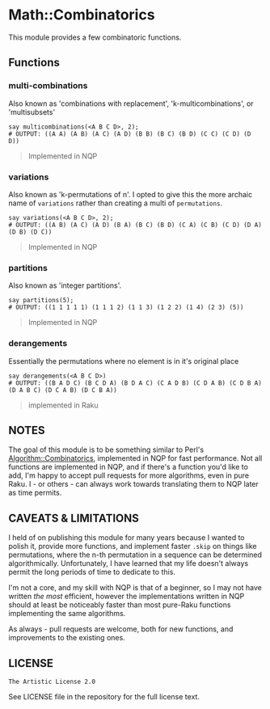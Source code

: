 # Math::Combinatorics

This module provides a few combinatoric functions.

## Functions

### multi-combinations

Also known as 'combinations with replacement', 'k-multicombinations', or 'multisubsets'

    say multicombinations(<A B C D>, 2);
    # OUTPUT: ((A A) (A B) (A C) (A D) (B B) (B C) (B D) (C C) (C D) (D D))

  > Implemented in NQP

### variations

Also known as 'k-permutations of n'. I opted to give this the more archaic name of `variations` rather than creating a multi of `permutations`.

    say variations(<A B C D>, 2);
    # OUTPUT: ((A B) (A C) (A D) (B A) (B C) (B D) (C A) (C B) (C D) (D A) (D B) (D C))

  > Implemented in NQP

### partitions

Also known as 'integer partitions'.

    say partitions(5);
    # OUTPUT: ((1 1 1 1 1) (1 1 1 2) (1 1 3) (1 2 2) (1 4) (2 3) (5))

  > Implemented in NQP

### derangements

Essentially the permutations where no element is in it's original place

    say derangements(<A B C D>)
    # OUTPUT: ((B A D C) (B C D A) (B D A C) (C A D B) (C D A B) (C D B A) (D A B C) (D C A B) (D C B A)) 

  > implemented in Raku

## NOTES

The goal of this module is to be something similar to Perl's [Algorithm::Combinatorics](https://metacpan.org/pod/Algorithm::Combinatorics), implemented in NQP for fast performance. Not all functions are implemented in NQP, and if there's a function you'd like to add, I'm happy to accept pull requests for more algorithms, even in pure Raku. I - or others - can always work towards translating them to NQP later as time permits.

## CAVEATS & LIMITATIONS

I held of on publishing this module for many years because I wanted to polish it, provide more functions, and implement faster `.skip` on things like permutations, where the n-th permutation in a sequence can be determined algorithmically. Unfortunately, I have learned that my life doesn't always permit the long periods of time to dedicate to this.

I'm not a core, and my skill with NQP is that of a beginner, so I may not have written _the most_ efficient, however the implementations written in NQP should at least be noticeably faster than most pure-Raku functions implementing the same algorithms.

As always - pull requests are welcome, both for new functions, and improvements to the existing ones.

## LICENSE

    The Artistic License 2.0

See LICENSE file in the repository for the full license text.
